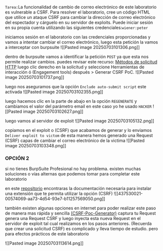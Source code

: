 `Tarea:`La funcionalidad de cambio de correo electrónico de este laboratorio es vulnerable a CSRF.
Para resolver el laboratorio, cree un código HTML que utilice un ataque CSRF para cambiar la dirección de correo electrónico del espectador y cárguelo en su servidor de exploits.
Puede iniciar sesión en su propia cuenta utilizando las siguientes credenciales:`wiener:peter`

iniciamos sesión en el laboratorio con las credenciales proporcionadas y vamos a intentar cambiar el correo electrónico, luego esta petición la vamos a interceptar con burpsuite
![[Pasted image 20250703101306.png]]

dentro de burpsuite vamos a identificar la petición `POST` ya que esta nos permite realizar cambios. puedes revisar este recurso: [Métodos de solicitud HTTP](https://developer.mozilla.org/en-US/docs/Web/HTTP/Reference/Methods) luego clic derecho en la solicitud y seleccione Herramientas de interacción ó (Engagement tools) después  > Generar CSRF PoC. 
![[Pasted image 20250703101737.png]]

luego nos aseguramos que la opción `Enclude auto-submit script` este activada
![[Pasted image 20250703102355.png]]

luego hacemos clic en la parte de abajo en la opción `REGENERATE` y cambiamos el valor del parámetro email en este caso yo he usado `HACKER` 
![[Pasted image 20250703102627.png]]

luego vamos al servidor de exploit
![[Pasted image 20250703105132.png]]

copiamos en el exploit o (CSRF) que acabamos de generar y lo enviamos `Deliver exploit to victom` de esta manera hemos generado una Request (CSRF) capas de cambiar el correo electrónico de la victima
![[Pasted image 20250703103348.png]]

### OPCIÓN 2

si no tienes BurpSuite Profesional no hay problema. existen muchas soluciones o vías alternas que podemos tomar para completar este laboratorio

en este [repositorio](https://github.com/CuriosidadesDeHackers/CSRF-PoC-Generator-Avanzado---Burp-Suite-Extension?tab=readme-ov-file#-demo) encontraras la documentación necesaria para instalar una extensión que te permita utilizar la opción (CSRF)
![[437530021-00574069-aa73-4d54-93e7-b11257569050.png]]

también existen algunas opciones en internet para poder realizar este paso de manera mas rápida y sencilla [(CSRF-Poc-Generator)](https://csrf-poc-generator.vercel.app/) captura tu Request genera una Request CSRF y luego inyecta esta nueva Request en el servidor de exploit tal cual realizamos en los pasos anteriores. (Recuerda que crear una solicitud CSRF) es complicado y lleva tiempo de estudio. pero para efectos prácticos de este laboratorio 

![[Pasted image 20250703113614.png]]